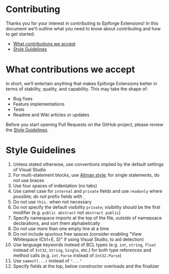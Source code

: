 <h1>Contributing</h1>

Thanks you for your interest in contributing to Epiforge Extensions! In this document we'll outline what you need to know about contributing and how to get started.

- [What contributions we accept](#what-contributions-we-accept)
- [Style Guidelines](#style-guidelines)

# What contributions we accept

In short, we’ll entertain anything that makes Epiforge Extensions better in terms of stability, quality, and capability. This may take the shape of:

- Bug fixes
- Feature implementations
- Tests
- Readme and Wiki articles or updates

Before you start opening Pull Requests on the GitHub project, please review the [Style Guidelines](#style-guidelines).

# Style Guidelines

1. Unless stated otherwise, use conventions implied by the default settings of Visual Studio
2. For multi-statement blocks, use [Allman style](https://en.wikipedia.org/wiki/Indentation_style#Allman_style); for single statements, do not use braces
3. Use four spaces of indentation (no tabs)
4. Use camel case for `internal` and `private` fields and use `readonly` where possible; *do not* prefix fields with `_`
5. Do not use `this.` when not necessary
6. Do not specify the default visibility `private`; visibility should be the first modifier (e.g. `public abstract` not `abstract public`)
7. Specify namespace imports at the top of the file, *outside* of namepsace declarations, and sort them alphabetically
8. Do not use more than one empty line at a time
9. Do not include spurious free spaces (consider enabling "View Whitespace (Ctrl+E, S)" if using Visual Studio, to aid detection)
10. Use language keywords instead of BCL types (e.g. `int`, `string`, `float` instead of `Int32`, `String`, `Single`, etc.) for both type references and method calls (e.g. `int.Parse` instead of `Int32.Parse`)
11. Use `nameof(...)` instead of `"..."`
12. Specify fields at the top, below constructor overloads and the finalizer